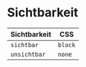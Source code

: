 # Sichtbarkeit

| Sichtbarkeit | CSS     |
|--------------|---------|
| `sichtbar`   | `block` |
| `unsichtbar` | `none`  |
